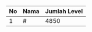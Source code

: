 | No | Nama            | Jumlah Level |
|----|-----------------|--------------|
| 1  | #    |    4850        |
